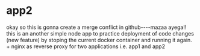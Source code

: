 # app2

okay so this is gonna create a merge conflict in github----mazaa ayega!!
this is an another simple node app to practice deployment of code changes (new feature) by stoping the current docker container and running it again. + nginx as reverse proxy for two applications i.e. app1 and app2
